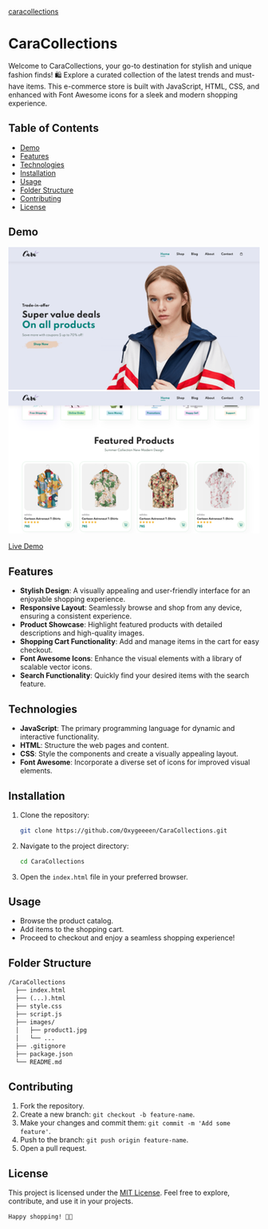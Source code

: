 [caracollections](https://caracollections.netlify.app/)
# CaraCollections

Welcome to CaraCollections, your go-to destination for stylish and unique fashion finds! 🛍️ Explore a curated collection of the latest trends and must-have items. This e-commerce store is built with JavaScript, HTML, CSS, and enhanced with Font Awesome icons for a sleek and modern shopping experience.

## Table of Contents

- [Demo](#demo)
- [Features](#features)
- [Technologies](#technologies)
- [Installation](#installation)
- [Usage](#usage)
- [Folder Structure](#folder-structure)
- [Contributing](#contributing)
- [License](#license)

## Demo

![CaraCollections](img/screenshot/1.png)
![CaraCollections](img/screenshot/2.png)

[Live Demo](https://caracollections.netlify.app/)

## Features

- **Stylish Design**: A visually appealing and user-friendly interface for an enjoyable shopping experience.
- **Responsive Layout**: Seamlessly browse and shop from any device, ensuring a consistent experience.
- **Product Showcase**: Highlight featured products with detailed descriptions and high-quality images.
- **Shopping Cart Functionality**: Add and manage items in the cart for easy checkout.
- **Font Awesome Icons**: Enhance the visual elements with a library of scalable vector icons.
- **Search Functionality**: Quickly find your desired items with the search feature.

## Technologies

- **JavaScript**: The primary programming language for dynamic and interactive functionality.
- **HTML**: Structure the web pages and content.
- **CSS**: Style the components and create a visually appealing layout.
- **Font Awesome**: Incorporate a diverse set of icons for improved visual elements.

## Installation

1. Clone the repository:

   ```bash
   git clone https://github.com/Oxygeeeen/CaraCollections.git
   ```

2. Navigate to the project directory:

   ```bash
   cd CaraCollections
   ```

3. Open the `index.html` file in your preferred browser.

## Usage

- Browse the product catalog.
- Add items to the shopping cart.
- Proceed to checkout and enjoy a seamless shopping experience!

## Folder Structure

```plaintext
/CaraCollections
  ├── index.html
  ├── (...).html
  ├── style.css
  ├── script.js
  ├── images/
  │   ├── product1.jpg
  │   └── ...
  ├── .gitignore
  ├── package.json
  └── README.md
```

## Contributing

1. Fork the repository.
2. Create a new branch: `git checkout -b feature-name`.
3. Make your changes and commit them: `git commit -m 'Add some feature'`.
4. Push to the branch: `git push origin feature-name`.
5. Open a pull request.

## License

This project is licensed under the [MIT License](https://opensource.org/licenses/MIT). Feel free to explore, contribute, and use it in your projects.

```
Happy shopping! 🛒✨
```
